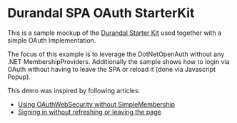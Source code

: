 # Durandal SPA OAuth StarterKit

This is a sample mockup of the [Durandal Starter Kit](https://github.com/BlueSpire/Durandal/tree/master/platforms/Microsoft.NET/Nuget/Durandal.StarterKit/content)
used together with a simple OAuth Implementation.

The focus of this example is to leverage the DotNetOpenAuth without any .NET MembershipProviders.
Additionally the sample shows how to login via OAuth without having to leave the SPA or reload it (done via Javascript Popup).

This demo was inspired by following articles:

* [Using OAuthWebSecurity without SimpleMembership](http://brockallen.com/2012/09/04/using-oauthwebsecurity-without-simplemembership/)
* [Signing in without refreshing or leaving the page](http://openid-demo.appspot.com/)
